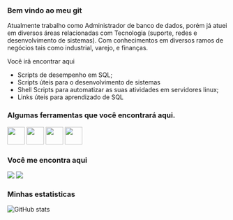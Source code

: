 ### Bem vindo ao meu git
Atualmente trabalho como Administrador de banco de dados, porém já atuei em diversos áreas relacionadas com Tecnologia (suporte, redes e desenvolvimento de sistemas).
Com conhecimentos em diversos ramos de negócios tais como industrial, varejo, e finanças.

Você irã encontrar aqui
- Scripts de desempenho em SQL;
- Scripts úteis para o desenvolvimento de sistemas
- Shell Scripts para automatizar as suas atividades em servidores linux;
- Links úteis para aprendizado de SQL

### Algumas ferramentas que você encontrará aqui.

<div style="display: inline">
   <a href="https://www.postgresql.org/" target="_blank"><img width='40' height='40' src="https://cdn.jsdelivr.net/gh/devicons/devicon/icons/postgresql/postgresql-original-wordmark.svg" /></a>
   <a href="https://www.microsoft.com/pt-br/sql-server" target="_blank"><img width='40' height='40' src="https://cdn.jsdelivr.net/gh/devicons/devicon/icons/microsoftsqlserver/microsoftsqlserver-plain.svg" /></a>
   <a href="https://www.oracle.com/br/database/" target="_blank"><img width='40' height='40' src="https://cdn.jsdelivr.net/gh/devicons/devicon/icons/oracle/oracle-original.svg" /></a>
   <a href="https://www.oracle.com/br/database/" target="_blank"><img width='40' height='40' src="https://cdn.jsdelivr.net/gh/devicons/devicon/icons/debian/debian-original-wordmark.svg" /></a>          
</div>

### Você me encontra aqui
<div style="display: inline">
   <a href="https://github.com/TatoSousa" target="_blank"><img src='https://img.shields.io/badge/github-%23121011.svg?style=for-the-badge&logo=github&logoColor=white' /></a>
   <a href="https://www.linkedin.com/in/edersousa/" target="_blank"><img src='https://img.shields.io/badge/linkedin-%230077B5.svg?style=for-the-badge&logo=linkedin&logoColor=white)' /></a>
</div>

### Minhas estatisticas
![GitHub stats](https://github-readme-stats.vercel.app/api?username=TatoSousa&show_icons=true)  
